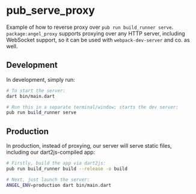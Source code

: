 # pub_serve_proxy
Example of how to reverse proxy over `pub run build_runner serve`.
`package:angel_proxy` supports proxying over any HTTP server, including WebSocket
support, so it can be used with `webpack-dev-server` and co. as well.

## Development
In development, simply run:

```bash
# To start the server:
dart bin/main.dart

# Run this in a separate terminal/window; starts the dev server:
pub run build_runner serve
```

## Production
In production, instead of proxying, our server will serve static files, including
our dart2js-compiled app:

```bash
# Firstly, build the app via dart2js:
pub run build_runner build --release -o build

# Next, just launch the server:
ANGEL_ENV=production dart bin/main.dart
```